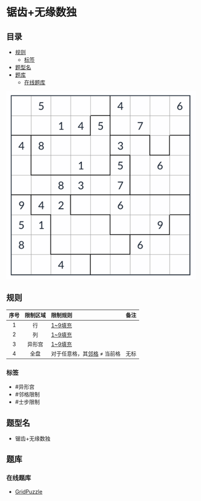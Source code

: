 # 锯齿+无缘数独

<!-- START doctoc generated TOC please keep comment here to allow auto update -->
<!-- DON'T EDIT THIS SECTION, INSTEAD RE-RUN doctoc TO UPDATE -->
## 目录

- [规则](#%E8%A7%84%E5%88%99)
  - [标签](#%E6%A0%87%E7%AD%BE)
- [题型名](#%E9%A2%98%E5%9E%8B%E5%90%8D)
- [题库](#%E9%A2%98%E5%BA%93)
  - [在线题库](#%E5%9C%A8%E7%BA%BF%E9%A2%98%E5%BA%93)

<!-- END doctoc generated TOC please keep comment here to allow auto update -->

![题](../../../images/sudoku/锯齿+无缘数独.png)

## 规则

| 序号  | 限制区域 | 限制规则              | 备注  |
|:---:|:----:|:------------------|:---:|
|  1  |  行   | [1~9填充]           |     |
|  2  |  列   | [1~9填充]           |     |
|  3  | 异形宫  | [1~9填充]           |     |
|  4  |  全盘  | 对于任意格，其[邻格] ≠ 当前格 | 无标  |

### 标签

- #异形宫
- #邻格限制
- #士步限制

## 题型名

- 锯齿+无缘数独

## 题库

### 在线题库

- [GridPuzzle](https://cn.gridpuzzle.com/anti-king-jigsaw-sudoku/evil)

[1~9填充]: ../../../rules/rules.md#1to9填充

[邻格]: ../../../../../../rules/rules.md#邻格
